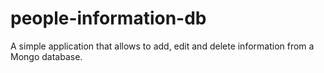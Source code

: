 people-information-db
=====================

A simple application that allows to add, edit and delete information from a Mongo database.
